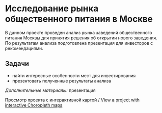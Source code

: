 # Исследование рынка общественного питания в Москве
В данном проекте проведен анализ рынка заведений общественного питания Москвы для принятия решения об открытии нового заведения. По результатам анализа подготовлена презентация для инвесторов с рекомендациями.
## Задачи
   - найти интересные особенности мест для инвестирования
   - презентовать полученные результаты анализа

*Дополнительные материалы:* презентация

[Просмотр проекта с интерактивной картой / View a project with interactive Choropleth maps](https://nbviewer.org/github/MariaMaxVas/Projects_DA/blob/main/Food%20service%20market%20research/food%20service%20market%20research.ipynb)
